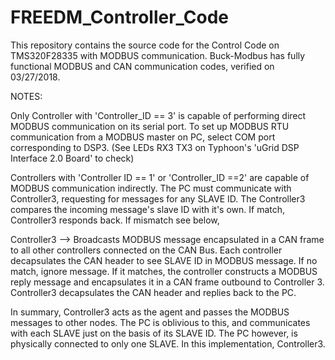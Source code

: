 # FREEDM_Controller_Code
This repository contains the source code for the Control Code on TMS320F28335 with MODBUS communication.
Buck-Modbus has fully functional MODBUS and CAN communication codes, verified on 03/27/2018.
 
 NOTES:
 
 Only Controller with 'Controller_ID == 3' is capable of performing direct MODBUS communication on its serial port.
 To set up MODBUS RTU communication from a MODBUS master on PC, select COM port corresponding to DSP3. (See LEDs RX3 TX3 on Typhoon's 'uGrid DSP Interface 2.0 Board' to check)
 
 Controllers with 'Controller ID == 1' or 'Controller_ID ==2' are capable of MODBUS communication indirectly.
 The PC must communicate with Controller3, requesting for messages for any SLAVE ID.
 The Controller3 compares the incoming message's slave ID with it's own. If match, Controller3 responds back. If mismatch see below,
 
 Controller3 --> Broadcasts MODBUS message encapsulated in a CAN frame to all other controllers connected on the CAN Bus. 
 Each controller decapsulates the CAN header to see SLAVE ID in MODBUS message. If no match, ignore message. 
 If it matches, the controller constructs a MODBUS reply message and encapsulates it in a CAN frame outbound to Controller 3.
 Controller3 decapsulates the CAN header and replies back to the PC.
 
 In summary, Controller3 acts as the agent and passes the MODBUS messages to other nodes. The PC is oblivious to this, and communicates with each SLAVE just on the basis of its SLAVE ID.
 The PC however, is physically connected to only one SLAVE. In this implementation, Controller3.
